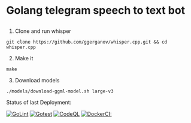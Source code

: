 # Golang telegram speech to text bot
## 

1. Clone and run whisper
```
git clone https://github.com/ggerganov/whisper.cpp.git && cd whisper.cpp
```
2. Make it
```
make
```
3. Download models
```
./models/download-ggml-model.sh large-v3
```


Status of last Deployment:<br>

[![GoLint](https://github.com/morheus9/tg_bot_trading/actions/workflows/go_lint.yml/badge.svg?branch=main)](https://github.com/morheus9/tg_bot_trading/actions/workflows/go_lint.yml)
[![Gotest](https://github.com/morheus9/tg_bot_trading/actions/workflows/tests.yml/badge.svg?branch=main)](https://github.com/morheus9/tg_bot_trading/actions/workflows/tests.yml)
[![CodeQL](https://github.com/morheus9/tg_bot_trading/actions/workflows/codeql.yml/badge.svg?branch=main)](https://github.com/morheus9/tg_bot_trading/actions/workflows/codeql.yml)
[![DockerCI:](https://github.com/morheus9/tg_bot_trading/actions/workflows/docker-ci.yml/badge.svg?branch=main)](https://github.com/morheus9/tg_bot_trading/actions/workflows/docker-ci.yml)

